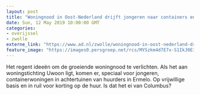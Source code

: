 ```yaml
---
layout: post
title: "Woningnood in Oost-Nederland drijft jongeren naar containers en vakantieparken"
date: Sun, 12 May 2019 10:00:00 GMT
categories: 
- overijssel 
- zwolle 
externe_link: "https://www.ad.nl/zwolle/woningnood-in-oost-nederland-drijft-jongeren-naar-containers-en-vakantieparken~ab4c5540/"
feature_image: "https://images0.persgroep.net/rcs/MYSzkm4d7E7x-S1IkJ0E3cqEiX8/diocontent/103686550/_fitwidth/400/?appId=21791a8992982cd8da851550a453bd7f&quality=0.7"
---
```


Het regent ideeën om de groeiende woningnood te verlichten. Als het aan woningstichting Uwoon ligt, komen er, speciaal voor jongeren, containerwoningen in achtertuinen van huurders in Ermelo. Op vrijwillige basis en in ruil voor korting op de huur. Is dat het ei van Columbus?
